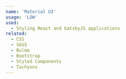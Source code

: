 ```yaml
---
name: 'Material UI'
usage: 'LOW'
used:
  - Styling React and GatsbyJS applications
related:
  - CSS
  - SASS
  - Bulma
  - Bootstrap
  - Styled Components
  - Tachyons
---
```

